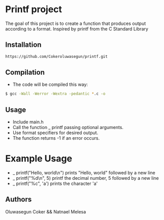 # Printf project
The goal of this project is to create a function that produces output according to a format.
Inspired by printf from the C Standard Library

## Installation
```bash
https://github.com/Cokeroluwasegun/printf.git
```

## Compilation
* The code will be compiled this way:
```bash
$ gcc -Wall -Werror -Wextra -pedantic *.c -o 
```

## Usage
* Include main.h
* Call the function _ printf passing optional arguments.
* Use format specifiers for desired output.
* The function returns -1 if an error occurs.


# Example Usage
* _ printf("Hello, world\n") prints "Hello, world" followed by a new line
* _ printf("%d\n", 5) printf the decimal number, 5 followed by a new line
* _ printf("%c", 'a') prints the character 'a'

## Authors
Oluwasegun Coker && Natnael Melesa